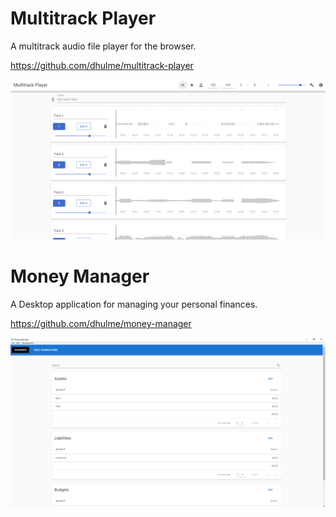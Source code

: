 # Multitrack Player

A multitrack audio file player for the browser.

<https://github.com/dhulme/multitrack-player>

![Multitrack player](./multitrack-player.png)

# Money Manager

A Desktop application for managing your personal finances.

<https://github.com/dhulme/money-manager>

![Multitrack player](./money-manager.png)